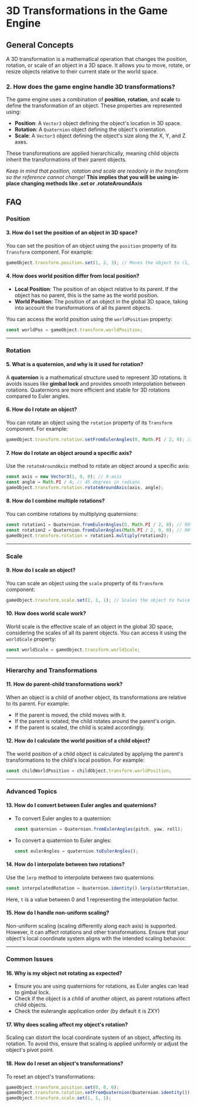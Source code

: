 # 3D Transformations in the Game Engine
## **General Concepts**
A 3D transformation is a mathematical operation that changes the position, rotation, or scale of an object in a 3D space. It allows you to move, rotate, or resize objects relative to their current state or the world space.

### **2. How does the game engine handle 3D transformations?**
The game engine uses a combination of **position**, **rotation**, and **scale** to define the transformation of an object. These properties are represented using:
- **Position**: A `Vector3` object defining the object's location in 3D space.
- **Rotation**: A `Quaternion` object defining the object's orientation.
- **Scale**: A `Vector3` object defining the object's size along the X, Y, and Z axes.

These transformations are applied hierarchically, meaning child objects inherit the transformations of their parent objects.

*Keep in mind that position, rotation and scale are readonly in the transform so the reference cannot change!*
**This implies that you will be using in-place changing methods like .set or .rotateAroundAxis**

## FAQ

### **Position**

#### **3. How do I set the position of an object in 3D space?**
You can set the position of an object using the `position` property of its `Transform` component. For example:
```typescript
gameObject.transform.position.set(1, 2, 3); // Moves the object to (1, 2, 3)
```

#### **4. How does world position differ from local position?**
- **Local Position**: The position of an object relative to its parent. If the object has no parent, this is the same as the world position.
- **World Position**: The position of an object in the global 3D space, taking into account the transformations of all its parent objects.

You can access the world position using the `worldPosition` property:
```typescript
const worldPos = gameObject.transform.worldPosition;
```

---

### **Rotation**

#### **5. What is a quaternion, and why is it used for rotation?**
A **quaternion** is a mathematical structure used to represent 3D rotations. It avoids issues like **gimbal lock** and provides smooth interpolation between rotations. Quaternions are more efficient and stable for 3D rotations compared to Euler angles.

#### **6. How do I rotate an object?**
You can rotate an object using the `rotation` property of its `Transform` component. For example:
```typescript
gameObject.transform.rotation.setFromEulerAngles(0, Math.PI / 2, 0); // Rotates 90 degrees around the Y-axis
```

#### **7. How do I rotate an object around a specific axis?**
Use the `rotateAroundAxis` method to rotate an object around a specific axis:
```typescript
const axis = new Vector3(1, 0, 0); // X-axis
const angle = Math.PI / 4; // 45 degrees in radians
gameObject.transform.rotation.rotateAroundAxis(axis, angle);
```

#### **8. How do I combine multiple rotations?**
You can combine rotations by multiplying quaternions:
```typescript
const rotation1 = Quaternion.fromEulerAngles(0, Math.PI / 2, 0); // 90° around Y-axis
const rotation2 = Quaternion.fromEulerAngles(Math.PI / 2, 0, 0); // 90° around X-axis
gameObject.transform.rotation = rotation1.multiply(rotation2);
```

---

### **Scale**

#### **9. How do I scale an object?**
You can scale an object using the `scale` property of its `Transform` component:
```typescript
gameObject.transform.scale.set(2, 1, 1); // Scales the object to twice its size along the X-axis
```

#### **10. How does world scale work?**
World scale is the effective scale of an object in the global 3D space, considering the scales of all its parent objects. You can access it using the `worldScale` property:
```typescript
const worldScale = gameObject.transform.worldScale;
```

---

### **Hierarchy and Transformations**

#### **11. How do parent-child transformations work?**
When an object is a child of another object, its transformations are relative to its parent. For example:
- If the parent is moved, the child moves with it.
- If the parent is rotated, the child rotates around the parent's origin.
- If the parent is scaled, the child is scaled accordingly.

#### **12. How do I calculate the world position of a child object?**
The world position of a child object is calculated by applying the parent's transformations to the child's local position. For example:
```typescript
const childWorldPosition = childObject.transform.worldPosition;
```

---

### **Advanced Topics**

#### **13. How do I convert between Euler angles and quaternions?**
- To convert Euler angles to a quaternion:
  ```typescript
  const quaternion = Quaternion.fromEulerAngles(pitch, yaw, roll);
  ```
- To convert a quaternion to Euler angles:
  ```typescript
  const eulerAngles = quaternion.toEulerAngles();
  ```

#### **14. How do I interpolate between two rotations?**
Use the `lerp` method to interpolate between two quaternions:
```typescript
const interpolatedRotation = Quaternion.identity().lerp(startRotation, endRotation, t);
```
Here, `t` is a value between 0 and 1 representing the interpolation factor.

#### **15. How do I handle non-uniform scaling?**
Non-uniform scaling (scaling differently along each axis) is supported. However, it can affect rotations and other transformations. Ensure that your object's local coordinate system aligns with the intended scaling behavior.

---

### **Common Issues**

#### **16. Why is my object not rotating as expected?**
- Ensure you are using quaternions for rotations, as Euler angles can lead to gimbal lock.
- Check if the object is a child of another object, as parent rotations affect child objects.
- Check the eulerangle application order (by default it is ZXY)

#### **17. Why does scaling affect my object's rotation?**
Scaling can distort the local coordinate system of an object, affecting its rotation. To avoid this, ensure that scaling is applied uniformly or adjust the object's pivot point.

#### **18. How do I reset an object's transformations?**
To reset an object's transformations:
```typescript
gameObject.transform.position.set(0, 0, 0);
gameObject.transform.rotation.setFromQuaternion(Quaternion.identity());
gameObject.transform.scale.set(1, 1, 1);
```